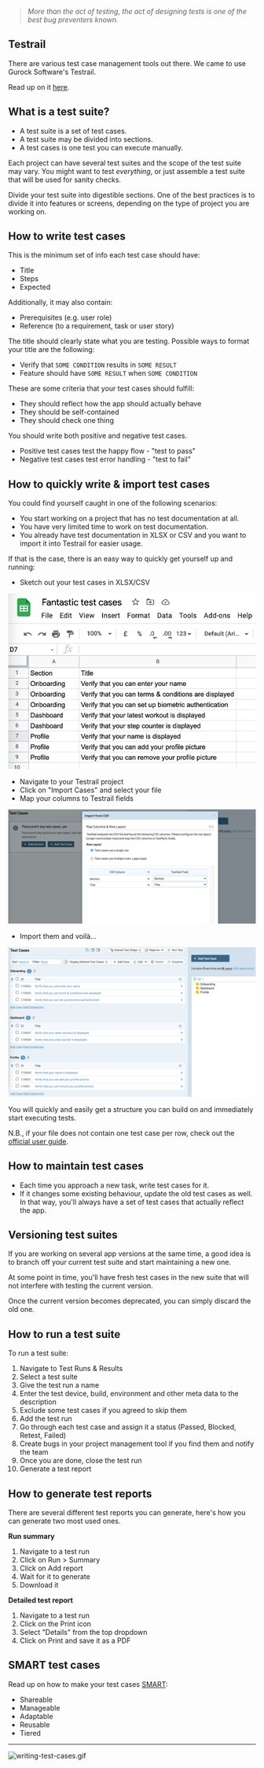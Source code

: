 > *More than the act of testing, the act of designing tests is one of the best bug preventers known.*

## Testrail

There are various test case management tools out there. We came to use Gurock Software's Testrail.

Read up on it [here](https://www.gurock.com/testrail/docs/user-guide). 

## What is a test suite?

- A test suite is a set of test cases.
- A test suite may be divided into sections.
- A test cases is one test you can execute manually.

Each project can have several test suites and the scope of the test suite may vary. You might want to test *everything*, or just assemble a test suite that will be used for sanity checks.

Divide your test suite into digestible sections. One of the best practices is to divide it into features or screens, depending on the type of project you are working on.

## How to write test cases

This is the minimum set of info each test case should have:

- Title
- Steps
- Expected

Additionally, it may also contain:

- Prerequisites (e.g. user role)
- Reference (to a requirement, task or user story)

The title should clearly state what you are testing. Possible ways to format your title are the following: 

- Verify that `SOME CONDITION` results in `SOME RESULT`
- Feature should have `SOME RESULT` when `SOME CONDITION` 

These are some criteria that your test cases should fulfill:

- They should reflect how the app should actually behave
- They should be self-contained
- They should check one thing

You should write both positive and negative test cases.

- Positive test cases test the happy flow - "test to pass"
- Negative test cases test error handling - "test to fail"

## How to quickly write & import test cases

You could find yourself caught in one of the following scenarios:

- You start working on a project that has no test documentation at all.
- You have very limited time to work on test documentation.
- You already have test documentation in XLSX or CSV and you want to import it into Testrail for easier usage.

If that is the case, there is an easy way to quickly get yourself up and running:

- Sketch out your test cases in XLSX/CSV

![tr1.png](/img/tr1.png)

- Navigate to your Testrail project
- Click on "Import Cases" and select your file
- Map your columns to Testrail fields

![tr1.png](/img/tr2.png)

- Import them and voilà...

![tr1.png](/img/tr3.png)

You will quickly and easily get a structure you can build on and immediately start executing tests.

N.B., if your file does not contain one test case per row, check out the [official user guide](https://www.gurock.com/testrail/docs/user-guide/howto/import-csv).

## How to maintain test cases

- Each time you approach a new task, write test cases for it.
- If it changes some existing behaviour, update the old test cases as well. In that way, you'll always have a set of test cases that actually reflect the app.

## Versioning test suites

If you are working on several app versions at the same time, a good idea is to branch off your current test suite and start maintaining a new one.

At some point in time, you'll have fresh test cases in the new suite that will not interfere with testing the current version.

Once the current version becomes deprecated, you can simply discard the old one.

## How to run a test suite

To run a test suite:

1. Navigate to Test Runs & Results
2. Select a test suite
3. Give the test run a name
4. Enter the test device, build, environment and other meta data to the description
5. Exclude some test cases if you agreed to skip them
6. Add the test run
7. Go through each test case and assign it a status (Passed, Blocked, Retest, Failed)
8. Create bugs in your project management tool if you find them and notify the team
9. Once you are done, close the test run
10. Generate a test report

## How to generate test reports

There are several different test reports you can generate, here's how you can generate two most used ones.

**Run summary**

1. Navigate to a test run
2. Click on Run > Summary
3. Click on Add report
4. Wait for it to generate
5. Download it

**Detailed test report**

1. Navigate to a test run
2. Click on the Print icon
3. Select "Details" from the top dropdown
4. Click on Print and save it as a PDF

## SMART test cases

Read up on how to make your test cases [SMART](https://www.linkedin.com/pulse/smart-test-cases-kevin-pyles):

- Shareable
- Manageable
- Adaptable
- Reusable
- Tiered 

---
![writing-test-cases.gif](/img/writing-test-cases.gif)

